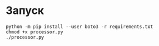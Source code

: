 # Запуск

```
python -m pip install --user boto3 -r requirements.txt
chmod +x processor.py
./processor.py
```
